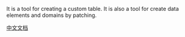 It is a tool for creating a custom table.
It is also a tool for create data elements and domains by patching.

[中文文档](https://mp.weixin.qq.com/s/5uEtp-x-N_hBQBU_k_44EA)
